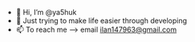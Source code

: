 - 👋 Hi, I’m @ya5huk
- 👀 Just trying to make life easier through developing
- 📫 To reach me --> email ilan147963@gmail.com

<!---
ya5huk/ya5huk is a ✨ special ✨ repository because its `README.md` (this file) appears on your GitHub profile.
You can click the Preview link to take a look at your changes.
--->
